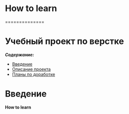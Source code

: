 # How to learn
==============
# Учебный проект по верстке
***Содержание:***
- [Введение](#Introduction)
- [Описание проекта](#Project-вescription)
- [Планы по доработке](#Plans-to-refine)

# Введение <a name="Introduction"></a>

**How to learn**
